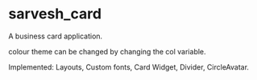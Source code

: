 # sarvesh_card

A business card application.

colour theme can be changed by changing the col variable.

Implemented:
Layouts,
Custom fonts,
Card Widget,
Divider,
CircleAvatar.
